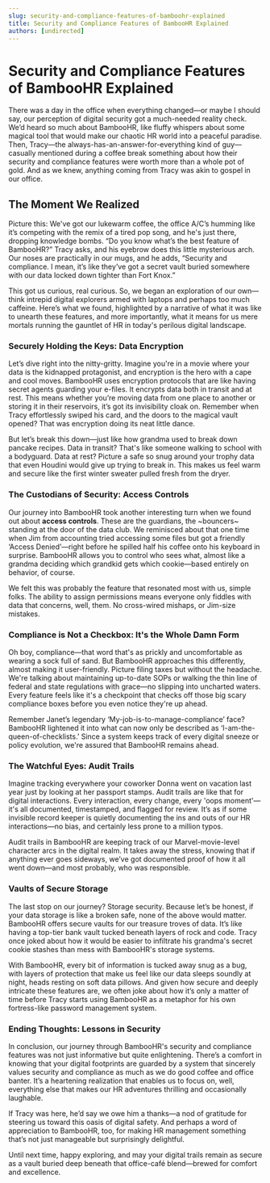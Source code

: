 ```yaml
---
slug: security-and-compliance-features-of-bamboohr-explained
title: Security and Compliance Features of BambooHR Explained
authors: [undirected]
---
```



# Security and Compliance Features of BambooHR Explained

There was a day in the office when everything changed—or maybe I should say, our perception of digital security got a much-needed reality check. We’d heard so much about BambooHR, like fluffy whispers about some magical tool that would make our chaotic HR world into a peaceful paradise. Then, Tracy—the always-has-an-answer-for-everything kind of guy—casually mentioned during a coffee break something about how their security and compliance features were worth more than a whole pot of gold. And as we knew, anything coming from Tracy was akin to gospel in our office.

## The Moment We Realized

Picture this: We've got our lukewarm coffee, the office A/C’s humming like it’s competing with the remix of a tired pop song, and he's just there, dropping knowledge bombs. “Do you know what’s the best feature of BambooHR?” Tracy asks, and his eyebrow does this little mysterious arch. Our noses are practically in our mugs, and he adds, “Security and compliance. I mean, it’s like they’ve got a secret vault buried somewhere with our data locked down tighter than Fort Knox.”

This got us curious, real curious. So, we began an exploration of our own—think intrepid digital explorers armed with laptops and perhaps too much caffeine. Here’s what we found, highlighted by a narrative of what it was like to unearth these features, and more importantly, what it means for us mere mortals running the gauntlet of HR in today's perilous digital landscape.

### **Securely Holding the Keys: Data Encryption**

Let’s dive right into the nitty-gritty. Imagine you're in a movie where your data is the kidnapped protagonist, and encryption is the hero with a cape and cool moves. BambooHR uses encryption protocols that are like having secret agents guarding your e-files. It encrypts data both in transit and at rest. This means whether you’re moving data from one place to another or storing it in their reservoirs, it’s got its invisibility cloak on. Remember when Tracy effortlessly swiped his card, and the doors to the magical vault opened? That was encryption doing its neat little dance. 

But let’s break this down—just like how grandma used to break down pancake recipes. Data in transit? That's like someone walking to school with a bodyguard. Data at rest? Picture a safe so snug around your trophy data that even Houdini would give up trying to break in. This makes us feel warm and secure like the first winter sweater pulled fresh from the dryer.

### **The Custodians of Security: Access Controls**

Our journey into BambooHR took another interesting turn when we found out about **access controls**. These are the guardians, the ~bouncers~ standing at the door of the data club. We reminisced about that one time when Jim from accounting tried accessing some files but got a friendly ‘Access Denied’—right before he spilled half his coffee onto his keyboard in surprise. BambooHR allows you to control who sees what, almost like a grandma deciding which grandkid gets which cookie—based entirely on behavior, of course.

We felt this was probably the feature that resonated most with us, simple folks. The ability to assign permissions means everyone only fiddles with data that concerns, well, them. No cross-wired mishaps, or Jim-size mistakes. 

### **Compliance is Not a Checkbox: It's the Whole Damn Form**

Oh boy, compliance—that word that's as prickly and uncomfortable as wearing a sock full of sand. But BambooHR approaches this differently, almost making it user-friendly. Picture filing taxes but without the headache. We're talking about maintaining up-to-date SOPs or walking the thin line of federal and state regulations with grace—no slipping into uncharted waters. Every feature feels like it's a checkpoint that checks off those big scary compliance boxes before you even notice they're up ahead. 

Remember Janet’s legendary ‘My-job-is-to-manage-compliance’ face? BambooHR lightened it into what can now only be described as ‘I-am-the-queen-of-checklists.’ Since a system keeps track of every digital sneeze or policy evolution, we're assured that BambooHR remains ahead.

### **The Watchful Eyes: Audit Trails**

Imagine tracking everywhere your coworker Donna went on vacation last year just by looking at her passport stamps. Audit trails are like that for digital interactions. Every interaction, every change, every 'oops moment'—it's all documented, timestamped, and flagged for review. It’s as if some invisible record keeper is quietly documenting the ins and outs of our HR interactions—no bias, and certainly less prone to a million typos.

Audit trails in BambooHR are keeping track of our Marvel-movie-level character arcs in the digital realm. It takes away the stress, knowing that if anything ever goes sideways, we’ve got documented proof of how it all went down—and most probably, who was responsible.

### **Vaults of Secure Storage**

The last stop on our journey? Storage security. Because let’s be honest, if your data storage is like a broken safe, none of the above would matter. BambooHR offers secure vaults for our treasure troves of data. It’s like having a top-tier bank vault tucked beneath layers of rock and code. Tracy once joked about how it would be easier to infiltrate his grandma's secret cookie stashes than mess with BambooHR's storage systems.

With BambooHR, every bit of information is tucked away snug as a bug, with layers of protection that make us feel like our data sleeps soundly at night, heads resting on soft data pillows. And given how secure and deeply intricate these features are, we often joke about how it’s only a matter of time before Tracy starts using BambooHR as a metaphor for his own fortress-like password management system.

### **Ending Thoughts: Lessons in Security**

In conclusion, our journey through BambooHR's security and compliance features was not just informative but quite enlightening. There’s a comfort in knowing that your digital footprints are guarded by a system that sincerely values security and compliance as much as we do good coffee and office banter. It’s a heartening realization that enables us to focus on, well, everything else that makes our HR adventures thrilling and occasionally laughable.

If Tracy was here, he’d say we owe him a thanks—a nod of gratitude for steering us toward this oasis of digital safety. And perhaps a word of appreciation to BambooHR, too, for making HR management something that’s not just manageable but surprisingly delightful.

Until next time, happy exploring, and may your digital trails remain as secure as a vault buried deep beneath that office-café blend—brewed for comfort and excellence.